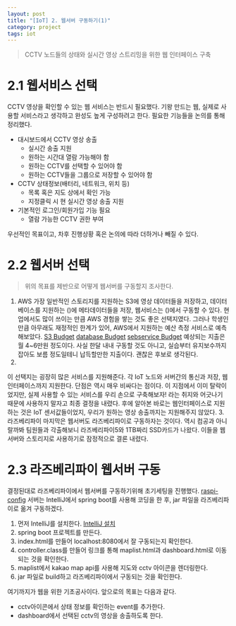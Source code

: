 ```yaml
---
layout: post
title: "[IoT] 2. 웹서버 구동하기(1)"
category: project
tags: iot
---
```


> CCTV 노드들의 상태와 실시간 영상 스트리밍을 위한 웹 인터페이스 구축

<!--more-->

# 2.1 웹서비스 선택
CCTV 영상을 확인할 수 있는 웹 서비스는 반드시 필요했다.
기왕 만드는 웹, 실제로 사용할 서비스라고 생각하고 완성도 높게 구성하려고 한다.
필요한 기능들을 논의를 통해 정리했다.
- 대시보드에서 CCTV 영상 송출
    - 실시간 송출 지원
    - 원하는 시간대 열람 가능해야 함
    - 원하는 CCTV를 선택할 수 있어야 함
    - 원하는 CCTV들을 그룹으로 저장할 수 있어야 함
- CCTV 상태정보(배터리, 네트워크, 위치 등)
    - 목록 혹은 지도 상에서 확인 가능
    - 지정클릭 시 현 실시간 영상 송출 지원
- 기본적인 로그인/회원가입 기능 필요
    - 열람 가능한 CCTV 권한 부여

우선적인 목표이고, 차후 진행상황 혹은 논의에 따라 더하거나 빼질 수 있다.

# 2.2 웹서버 선택
> 위의 목표를 제반으로 어떻게 웹서버를 구동할지 조사한다.

1. AWS
가장 일반적인 스토리지를 지원하는 S3에 영상 데이터들을 저장하고, 데이터베이스를 지원하는 ()에 메타데이터들을 저장, 웹서비스는 ()에서 구동할 수 있다.
현업에서도 많이 쓰이는 만큼 AWS 경험을 쌓는 것도 좋은 선택지였다.
그러나 학생인만큼 아무래도 재정적인 한계가 있어, AWS에서 지원하는 예산 측정 서비스로 예측해보았다.
[S3 Budget]()
[database Budget]()
[sebservice Budget]()
예상되는 지출은 월 4~6만원 정도이다.
사실 한달 내내 구동할 것도 아니고, 실습부터 유지보수까지 잡아도 보름 정도일테니 납득할만한 지출이다.
괜찮은 후보로 생각된다.
2. 
이 선택지는 굉장히 많은 서비스를 지원해준다.
각 IoT 노드와 서버간의 통신과 저장, 웹 인터페이스까지 지원한다.
단점은 역시 매우 비싸다는 점이다.
이 지점에서 이미 탈락이었지만, 실제 사용할 수 있는 서비스를 우리 손으로 구축해보자! 라는 취지와 어긋나기 때문에 사용하지 말자고 최종 결정을 내렸다.
후에 알아본 바로는 웹인터페이스로 지원하는 것은 IoT 센서값들이었지, 우리가 원하는 영상 송출까지는 지원해주지 않았다.
3. 라즈베리파이
마지막은 웹서버도 라즈베리파이로 구동하자는 것이다.
역시 컴공과 아니랄까봐 팀원들과 각출해보니 라즈베리파이5와 1TB짜리 SSD카드가 나왔다.
이들을 웹서버와 스토리지로 사용하기로 잠정적으로 결론 내렸다.

# 2.3 라즈베리파이 웹서버 구동
결정된대로 라즈베리파이에서 웹서버를 구동하기위해 초기세팅을 진행했다.
[raspi-config]()
서버는 IntelliJ에서 spring boot를 사용해 코딩을 한 후, jar 파일을 라즈베리파이로 옮겨 구동하겠다.
1. 먼저 IntelliJ를 설치한다.
[IntelliJ 설치]()
2. spring boot 프로젝트를 만든다.
3. index.html를 만들어 localhost:8080에서 잘 구동되는지 확인한다.
4. controller.class를 만들어 링크를 통해 maplist.html과 dashboard.html로 이동되는 것을 확인한다.
5. maplist에서 kakao map api를 사용해 지도와 cctv 아이콘을 렌더링한다.
6. jar 파일로 build하고 라즈베리파이에서 구동되는 것을 확인한다.

여기까지가 웹을 위한 기초공사이다.
앞으로의 목표는 다음과 같다.
- cctv아이콘에서 상태 정보를 확인하는 event를 추가한다.
- dashboard에서 선택된 cctv의 영상을 송출하도록 한다.